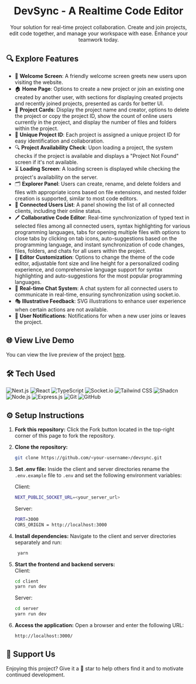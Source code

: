 <div align="center">
    <h1><br/>DevSync - A Realtime Code Editor</h1>
    <p>Your solution for real-time project collaboration. Create and join projects, edit code together, and manage your workspace with ease. Enhance your teamwork today.</p>
</div>

## 🔍 Explore Features

- 🌟 **Welcome Screen**: A friendly welcome screen greets new users upon visiting the website.
- 🏠 **Home Page**: Options to create a new project or join an existing one created by another user, with sections for displaying created projects and recently joined projects, presented as cards for better UI.
- 📃 **Project Cards**: Display the project name and creator, options to delete the project or copy the project ID, show the count of online users currently in the project, and display the number of files and folders within the project.
- 🧩 **Unique Project ID**: Each project is assigned a unique project ID for easy identification and collaboration.
- 🔍 **Project Availability Check**: Upon loading a project, the system checks if the project is available and displays a "Project Not Found" screen if it's not available.
- ⏳ **Loading Screen**: A loading screen is displayed while checking the project's availability on the server.
- 🗂️ **Explorer Panel**: Users can create, rename, and delete folders and files with appropriate icons based on file extensions, and nested folder creation is supported, similar to most code editors.
- 👥 **Connected Users List**: A panel showing the list of all connected clients, including their online status.
- 🖊️ **Collaborative Code Editor**: Real-time synchronization of typed text in selected files among all connected users, syntax highlighting for various programming languages, tabs for opening multiple files with options to close tabs by clicking on tab icons, auto-suggestions based on the programming language, and instant synchronization of code changes, files, folders, and chats for all users within the project.
- 🎨 **Editor Customization**: Options to change the theme of the code editor, adjustable font size and line height for a personalized coding experience, and comprehensive language support for syntax highlighting and auto-suggestions for the most popular programming languages.
- 💬 **Real-time Chat System**: A chat system for all connected users to communicate in real-time, ensuring synchronization using socket.io.
- 🎭 **Illustrative Feedback**: SVG illustrations to enhance user experience when certain actions are not available.
- 📣 **User Notifications**: Notifications for when a new user joins or leaves the project.

## 🌐 View Live Demo

You can view the live preview of the project [here](https://syncdev.vercel.app/).

## 🛠️ Tech Used

![Next.js](https://img.shields.io/badge/Next.js-black?style=for-the-badge&logo=next.js&logoColor=white)
![React](https://img.shields.io/badge/react-%2320232a.svg?style=for-the-badge&logo=react&logoColor=%2361DAFB)
![TypeScript](https://img.shields.io/badge/typescript-%23007ACC.svg?style=for-the-badge&logo=typescript&logoColor=white)
![Socket.io](https://img.shields.io/badge/socket.io-%23000000.svg?style=for-the-badge&logo=socket.io&logoColor=white)
![Tailwind CSS](https://img.shields.io/badge/tailwindcss-%2338B2AC.svg?style=for-the-badge&logo=tailwind-css&logoColor=white)
![Shadcn](https://img.shields.io/badge/Shadcn-000000?style=for-the-badge&logo=vercel&logoColor=white)
![Node.js](https://img.shields.io/badge/Node.js-43853D?style=for-the-badge&logo=node.js&logoColor=white)
![Express.js](https://img.shields.io/badge/Express.js-404D59?style=for-the-badge)
![Git](https://img.shields.io/badge/GIT-E44C30?style=for-the-badge&logo=git&logoColor=white)
![GitHub](https://img.shields.io/badge/GitHub-100000?style=for-the-badge&logo=github&logoColor=white)

## ⚙️ Setup Instructions

1. **Fork this repository:** Click the Fork button located in the top-right corner of this page to fork the repository.
2. **Clone the repository:**
   ```bash
   git clone https://github.com/<your-username>/devsync.git
   ```
3. **Set .env file:**
   Inside the client and server directories rename the `.env.example` file to `.env` and set the following environment variables:

   Client:

   ```bash
   NEXT_PUBLIC_SOCKET_URL=<your_server_url>
   ```

   Server:

   ```bash
   PORT=3000
   CORS_ORIGIN = http://localhost:3000
   ```

4. **Install dependencies:**
   Navigate to the client and server directories separately and run:
   ```bash
    yarn
   ```
5. **Start the frontend and backend servers:**  
   Client:
   ```bash
   cd client
   yarn run dev
   ```
   Server:
   ```bash
   cd server
   yarn run dev
   ```
6. **Access the application:**
   Open a browser and enter the following URL:
   ```bash
   http://localhost:3000/
   ```

## 💖 Support Us

Enjoying this project? Give it a 🌟 star to help others find it and to motivate continued development.
